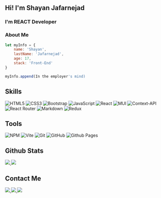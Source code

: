 <h2>Hi! I'm Shayan Jafarnejad</h2>
<h3>I'm REACT Developer</h3>

<h3> About Me</h3>

```Javascript
let myInfo = {
    name: 'Shayan',
    lastName: 'Jafarnejad',
    age: 17,
    stack: 'Front-End'
}

myInfo.append(In the employer's mind)
```

<h2>Skills</h2>

![HTML5](https://img.shields.io/badge/html5-%23E34F26.svg?style=for-the-badge&logo=html5&logoColor=white) 
![CSS3](https://img.shields.io/badge/css3-%231572B6.svg?style=for-the-badge&logo=css3&logoColor=white)
![Bootstrap](https://img.shields.io/badge/bootstrap-%238511FA.svg?style=for-the-badge&logo=bootstrap&logoColor=white)
![JavaScript](https://img.shields.io/badge/javascript-%23323330.svg?style=for-the-badge&logo=javascript&logoColor=%23F7DF1E)
![React](https://img.shields.io/badge/react-%2320232a.svg?style=for-the-badge&logo=react&logoColor=%2361DAFB)
![MUI](https://img.shields.io/badge/MUI-%230081CB.svg?style=for-the-badge&logo=mui&logoColor=white)
![Context-API](https://img.shields.io/badge/Context--Api-000000?style=for-the-badge&logo=react)
![React Router](https://img.shields.io/badge/React_Router-CA4245?style=for-the-badge&logo=react-router&logoColor=white)
![Markdown](https://img.shields.io/badge/markdown-%23000000.svg?style=for-the-badge&logo=markdown&logoColor=white)
![Redux](https://img.shields.io/badge/redux-%23593d88.svg?style=for-the-badge&logo=redux&logoColor=white)
<h2>Tools</h2>

![NPM](https://img.shields.io/badge/NPM-%23CB3837.svg?style=for-the-badge&logo=npm&logoColor=white)
![Vite](https://img.shields.io/badge/vite-%23646CFF.svg?style=for-the-badge&logo=vite&logoColor=white)
![Git](https://img.shields.io/badge/git-%23F05033.svg?style=for-the-badge&logo=git&logoColor=white)
![GitHub](https://img.shields.io/badge/github-%23121011.svg?style=for-the-badge&logo=github&logoColor=white)
![Github Pages](https://img.shields.io/badge/github%20pages-121013?style=for-the-badge&logo=github&logoColor=white)

<h2>Github Stats</h2>

<a href="#">
  <img src="https://github-readme-stats.vercel.app/api?username=bug-hunte-r&show_icons=true&theme=dark" />
  <img src="https://github-readme-stats.vercel.app/api/top-langs/?username=bug-hunte-r"/>
</a>

<h2>Contact Me</h2>

<p>
  <a href="https://instagram.com/shayan._.jaf_/">
    <img src="https://img.shields.io/badge/Instagram-@shayan._.jaf_-purple?style=flat&logo=instagram" />
  </a>
  <a href="https://t.me/shayan_jaf/">
    <img src="https://img.shields.io/badge/Telegram-@shayan_jaf-blue?style=flat&logo=telegram" />
  </a>
  <a href="#">
    <img src="https://img.shields.io/badge/Gmail-shayanjafarnejad75@gmail.com-red?style=flat&logo=gmail" />
  </a>
</p>
